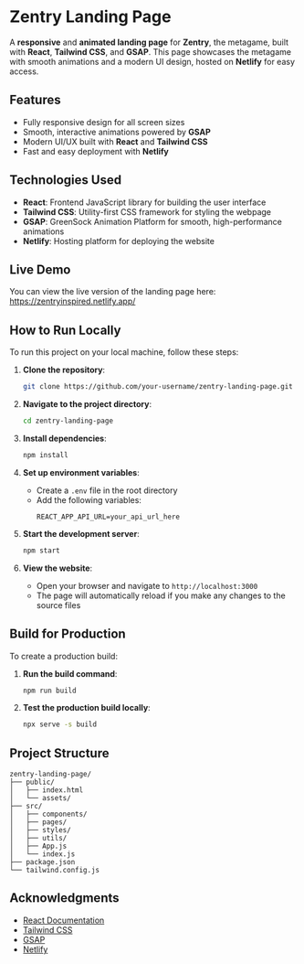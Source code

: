 # Zentry Landing Page

A **responsive** and **animated landing page** for **Zentry**, the metagame, built with **React**, **Tailwind CSS**, and **GSAP**. This page showcases the metagame with smooth animations and a modern UI design, hosted on **Netlify** for easy access.

## Features

- Fully responsive design for all screen sizes
- Smooth, interactive animations powered by **GSAP**
- Modern UI/UX built with **React** and **Tailwind CSS**
- Fast and easy deployment with **Netlify**

## Technologies Used

- **React**: Frontend JavaScript library for building the user interface
- **Tailwind CSS**: Utility-first CSS framework for styling the webpage
- **GSAP**: GreenSock Animation Platform for smooth, high-performance animations
- **Netlify**: Hosting platform for deploying the website

## Live Demo

You can view the live version of the landing page here:  
https://zentryinspired.netlify.app/

## How to Run Locally

To run this project on your local machine, follow these steps:

1. **Clone the repository**:
   ```bash
   git clone https://github.com/your-username/zentry-landing-page.git
   ```

2. **Navigate to the project directory**:
   ```bash
   cd zentry-landing-page
   ```

3. **Install dependencies**:
   ```bash
   npm install
   ```

4. **Set up environment variables**:
   - Create a `.env` file in the root directory
   - Add the following variables:
     ```
     REACT_APP_API_URL=your_api_url_here
     ```

5. **Start the development server**:
   ```bash
   npm start
   ```

6. **View the website**:
   - Open your browser and navigate to `http://localhost:3000`
   - The page will automatically reload if you make any changes to the source files

## Build for Production

To create a production build:

1. **Run the build command**:
   ```bash
   npm run build
   ```

2. **Test the production build locally**:
   ```bash
   npx serve -s build
   ```

## Project Structure

```
zentry-landing-page/
├── public/
│   ├── index.html
│   └── assets/
├── src/
│   ├── components/
│   ├── pages/
│   ├── styles/
│   ├── utils/
│   ├── App.js
│   └── index.js
├── package.json
└── tailwind.config.js
```

## Acknowledgments

- [React Documentation](https://reactjs.org/)
- [Tailwind CSS](https://tailwindcss.com/)
- [GSAP](https://greensock.com/gsap/)
- [Netlify](https://www.netlify.com/)
